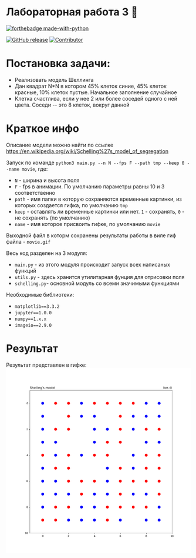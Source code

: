 # Лабораторная работа 3 :walking:

[![forthebadge made-with-python](http://ForTheBadge.com/images/badges/made-with-python.svg)](https://www.python.org/)

[![GitHub release](https://img.shields.io/badge/version-v1.0-red)](https://img.shields.io/badge/version-v1.0-red)
[![Contributor](https://img.shields.io/badge/contributors-4-blue)](https://img.shields.io/badge/contributors-4-blue)


# Постановка задачи:
- Реализовать модель Шеллинга
- Дан квадрат N*N в котором 45% клеток синие, 45% клеток красные, 10% клеток пустые. Начальное заполнение случайное
- Клетка счастлива, если у нее 2 или более соседей одного с ней цвета. Соседи -- это 8 клеток, вокруг данной

# Краткое инфо

Описание модели можно найти по ссылке https://en.wikipedia.org/wiki/Schelling%27s_model_of_segregation

Запуск по команде `python3 main.py --n N --fps F --path tmp --keep 0 --name movie`, где:
- `N` - ширина и высота поля
- `F` - fps в анимации. По умолчанию параметры равны 10 и 3 соответственно
- `path` - имя папки в которую сохраняются временные картинки, из которых создается гифка, по умолчанию `tmp`
- `keep` - оставлять ли временные картинки или нет. `1` - сохранять, `0` - не сохранять (по умолчанию) 
- `name` - имя которое присвоить гифке, по умолчанию `movie` 

Выходной файл в которм сохранены результаты работы в виле гиф файла - `movie.gif`

Весь код разделен на 3 модуля:
- `main.py` - из этого модуля происходит запуск всех написаных функций
- `utils.py` - здесь хранится утилитарная фунция для отрисовки поля
- `schelling.py`- основной модуль со всеми значимыми функциями

Необходимые библиотеки:

- ``matplotlib==3.3.2``
- ``jupyter==1.0.0``
- ``numpy==1.x.x``
- ``imageio==2.9.0``

# Результат

Результат представлен в гифке: ![линк](movie.gif)
